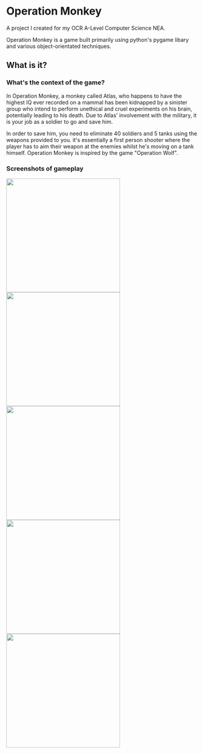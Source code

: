 # Operation Monkey
A project I created for my OCR A-Level Computer Science NEA.

Operation Monkey is a game built primarily using python's pygame libary and various object-orientated techniques.

## What is it?
### What's the context of the game?
In Operation Monkey, a monkey called Atlas, who happens to have the highest IQ ever recorded on a mammal has been kidnapped by a sinister group who intend to perform unethical and cruel experiments on his brain, potentially leading to his death. Due to Atlas' involvement with the military, it is your job as a soldier to go and save him.

In order to save him, you need to eliminate 40 soldiers and 5 tanks using the weapons provided to you. it's essentially a first person shooter where the player has to aim their weapon at the enemies whilst he's moving on a tank himself. Operation Monkey is inspired by the game "Operation Wolf".

### Screenshots of gameplay
<img src="https://github.com/user-attachments/assets/383e0f6e-2faa-43ee-be7a-aa13ad8717f9" width="300" height="300">
<img src="https://github.com/user-attachments/assets/b7a6f7cf-ebab-4257-8bbc-d085bd3b2cad" width="300" height="300">
<img src="https://github.com/user-attachments/assets/4b831c21-638e-4938-9e4f-40d22bf2a7b8" width="300" height="300">
<img src="https://github.com/user-attachments/assets/cb915b46-9f18-408d-99b7-a2dd09e0a704" width="300" height="300">
<img src="https://github.com/user-attachments/assets/4a53e7e9-5ff6-4f17-ad28-a59aec95ba4b" width="300" height="300">
